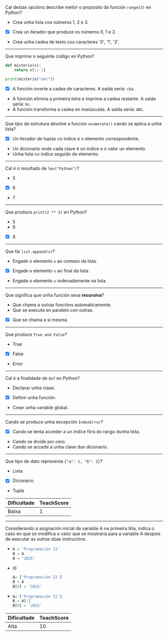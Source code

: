 Cal destas opcións describe mellor o propósito da función `range(3)` en Python?

- Crea unha lista cos números 1, 2 e 3.
- [X] Crea un iterador que produce os números 0, 1 e 2.
- Crea unha cadea de texto cos caracteres '0', '1', '2'.

---

Que imprime o seguinte código en Python?

```python
def misterio(x):
    return x[::-1]

print(misterio("abc"))
````

- [X] A función inverte a cadea de caracteres.
  A saída sería: `cba`.
- A función elimina a primeira letra e imprime a cadea restante.
  A saída sería: `bc`.
- A función transforma a cadea en maiúsculas.
  A saída sería: `ABC`.

---

Que tipo de estrutura devolve a función `enumerate()` cando se aplica a unha lista?

- [X] Un iterador de tuplas co índice e o elemento correspondente.
- Un dicionario onde cada clave é un índice e o valor un elemento.
- Unha lista co índice seguido do elemento.

---

Cal é o resultado de `len("Python")`?

- 5
- [X] 6
- 7

---

Que produce `print(2 ** 3)` en Python?

- 5
- 6
- [X] 8

---

Que fai `list.append(x)`?

- Engade o elemento `x` ao comezo da lista.
- [X] Engade o elemento `x` ao final da lista.
- Engade o elemento `x` ordenadamente na lista.

---

Que significa que unha función sexa **recursiva**?

- Que chama a outras funcións automaticamente.
- Que se executa en paralelo con outras.
- [X] Que se chama a si mesma.

---

Que produce `True and False`?

- True
- [X] False
- Error

---

Cal é a finalidade de `def` en Python?

- Declarar unha clase.
- [X] Definir unha función.
- Crear unha variable global.

---

Cando se produce unha excepción `IndexError`?

- [X] Cando se tenta acceder a un índice fóra do rango dunha lista.
- Cando se divide por cero.
- Cando se accede a unha clave dun dicionario.

---

Que tipo de dato representa `{"a": 1, "b": 2}`?

- Lista
- [X] Dicionario
- Tupla

| Dificultade | TeachScore |
|-------------|------------|
| Baixa       | 1          |

---

Considerando a asignación inicial da variable A na primeira liña, indica o caso en que se modifica o valor que se mostraría para a variable A despois de executar as outras dúas instrucións:

-
  ```python
  A = 'Programación II'
  B = A
  B = '2025'
  ```
- [X]
  ```python
  A= ['Programación II']
  B = A
  B[0] = '2025'
  ```
-
  ```python
  A= ['Programación II']
  B = A[:]
  B[0] = '2025'
  ```


| Dificultade | TeachScore |
|-------------|------------|
| Alta        | 10         |
